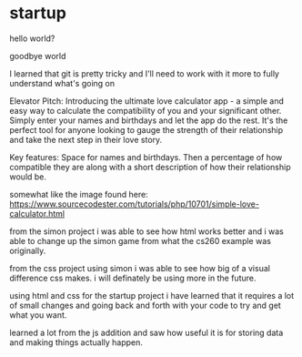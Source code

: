 # startup

hello world?

goodbye world

I learned that git is pretty tricky and I'll need to work with it more to fully understand what's going on

Elevator Pitch:
Introducing the ultimate love calculator app - a simple and easy way to calculate the compatibility of you and your significant other. Simply enter your names and birthdays and let the app do the rest. It's the perfect tool for anyone looking to gauge the strength of their relationship and take the next step in their love story.

Key features:
Space for names and birthdays. Then a percentage of how compatible they are along with a short description of how their relationship would be.

somewhat like the image found here:
https://www.sourcecodester.com/tutorials/php/10701/simple-love-calculator.html

from the simon project i was able to see how html works better and i was able to change up the simon game from what the cs260 example was originally.

from the css project using simon i was able to see how big of a visual difference css makes. i will definately be using more in the future.

using html and css for the startup project i have learned that it requires a lot of small changes and going back and forth with your code to try and get what you want.

learned a lot from the js addition and saw how useful it is for storing data and making things actually happen.
